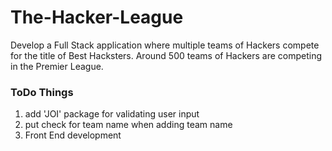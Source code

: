 # The-Hacker-League
Develop a Full Stack application where multiple teams of Hackers compete for the title of Best Hacksters.  Around 500 teams of Hackers are competing in the Premier League.


### ToDo Things

1. add 'JOI' package for validating user input
2. put check for team name when adding team name
3. Front End development
